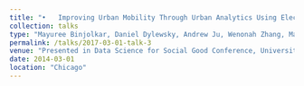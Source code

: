 ```yaml
---
title: "•	Improving Urban Mobility Through Urban Analytics Using Electronic Smart Card Data"
collection: talks
type: "Mayuree Binjolkar, Daniel Dylewsky, Andrew Ju, Wenonah Zhang, Mark Hallenbeck"
permalink: /talks/2017-03-01-talk-3
venue: "Presented in Data Science for Social Good Conference, University of Chicago"
date: 2014-03-01
location: "Chicago"
---
```



